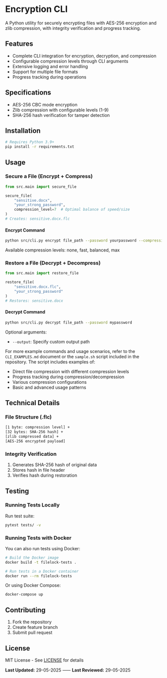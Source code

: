 # Encryption CLI

A Python utility for securely encrypting files with AES-256 encryption and zlib compression, with integrity verification and progress tracking.

## Features

- Complete CLI integration for encryption, decryption, and compression
- Configurable compression levels through CLI arguments
- Extensive logging and error handling
- Support for multiple file formats
- Progress tracking during operations

## Specifications

- AES-256 CBC mode encryption
- Zlib compression with configurable levels (1-9)
- SHA-256 hash verification for tamper detection

## Installation

```bash
# Requires Python 3.9+
pip install -r requirements.txt
```

## Usage

### Secure a File (Encrypt + Compress)

```python
from src.main import secure_file

secure_file(
    "sensitive.docx",
    "your_strong_password",
    compression_level=7  # Optimal balance of speed/size
)
# Creates: sensitive.docx.flc
```

#### Encrypt Command

```bash
python src/cli.py encrypt file_path --password yourpassword --compression balanced
```

Available compression levels: none, fast, balanced, max

### Restore a File (Decrypt + Decompress)

```python
from src.main import restore_file

restore_file(
    "sensitive.docx.flc",
    "your_strong_password"
)
# Restores: sensitive.docx
```

#### Decrypt Command

```bash
python src/cli.py decrypt file_path --password mypassword
```

Optional arguments:

- `--output`: Specify custom output path

For more example commands and usage scenarios, refer to the `CLI_EXAMPLES.md` document or the `sample.sh` script included in the repository. The script includes examples of:

- Direct file compression with different compression levels
- Progress tracking during compression/decompression
- Various compression configurations
- Basic and advanced usage patterns

## Technical Details

### File Structure (.flc)

```bash
[1 byte: compression level] +
[32 bytes: SHA-256 hash] +
[zlib compressed data] +
[AES-256 encrypted payload]
```

### Integrity Verification

1. Generates SHA-256 hash of original data
2. Stores hash in file header
3. Verifies hash during restoration

## Testing

### Running Tests Locally

Run test suite:

```bash
pytest tests/ -v
```

### Running Tests with Docker

You can also run tests using Docker:

```bash
# Build the Docker image
docker build -t filelock-tests .

# Run tests in a Docker container
docker run --rm filelock-tests
```

Or using Docker Compose:

```bash
docker-compose up
```

## Contributing

1. Fork the repository
2. Create feature branch
3. Submit pull request

## License

MIT License - See [LICENSE](LICENSE) for details

**Last Updated:** 29-05-2025 ⸺ **Last Reviewed:** 29-05-2025
